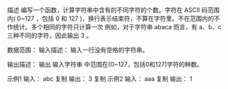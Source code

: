 描述
编写一个函数，计算字符串中含有的不同字符的个数。字符在 ASCII 码范围内( 0~127 ，包括 0 和 127 )，换行表示结束符，不算在字符里。不在范围内的不作统计。多个相同的字符只计算一次
例如，对于字符串 abaca 而言，有 a、b、c 三种不同的字符，因此输出 3 。

数据范围： 
输入描述：
输入一行没有空格的字符串。

输出描述：
输出 输入字符串 中范围在(0~127，包括0和127)字符的种数。

示例1
输入：
abc
复制
输出：
3
复制
示例2
输入：
aaa
复制
输出：
1
